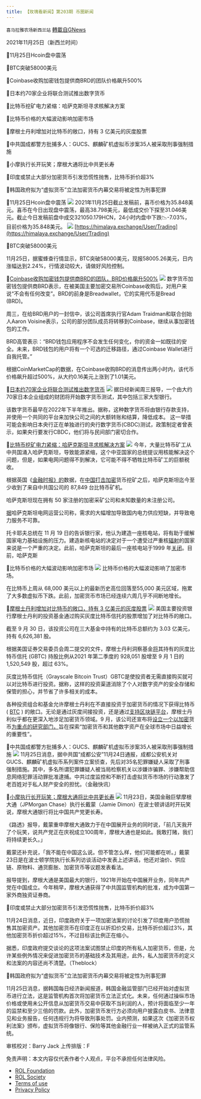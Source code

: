 ```yaml
---
title: 【玫瑰看新闻】第203期 币圈新闻
---
```

`喜马拉雅农场新西兰站` [轉載自GNews](https://gnews.org/zh-hans/1702736/)

2021年11月25日（新西兰时间）

🌟11月25日Hcoin盘中震荡

🌟BTC突破58000美元

🌟Coinbase收购加密钱包提供商BRD的团队价格飙升500%

🌟日本约70家企业将联合测试推出数字货币

🌟比特币挖矿电力紧缩：哈萨克斯坦寻求核解决方案

🌟比特币价格的大幅波动影响加密市场

🌟摩根士丹利增加对比特币的敞口，持有 3 亿美元的灰度股票

🌟中共国成都警方批捕多人：GUCS、麒麟矿机虚拟币涉案35人被采取刑事强制措施

🌟小摩执行长开玩笑；摩根大通将比中共更长寿

🌟印度或禁止大部分加密货币引发恐慌性抛售，比特币折价超3%

🌟韩国政府拟为“虚拟货币”立法加密货币内幕交易将被定性为刑事犯罪



🌟11月25日Hcoin盘中震荡
![](https://assets.gnews.org/wp-content/uploads/2021/11/图片-1-25.jpg)
2021年11月25日截止发稿前，喜币价格为35.848美元。喜币在今日出现盘中震荡，最高38.798美元，最低成交价下探至31.046美元。截止今日发稿前盘中成交321050.179HCN，24小时内盘中下跌📉-7.03%，目前价格为35.848美元。
![](https://assets.gnews.org/wp-content/uploads/2021/11/图片2-10.jpg)
[https://himalaya.exchange/User/Trading](https://himalaya.exchange/User/Trading)

🌟BTC突破58000美元

11月25日，据蜜蜂查行情显示，BTC突破58000美元，现报58005.26美元，日内涨幅达到2.24%，行情波动较大，请做好风险控制。

🌟[Coinbase收购加密钱包提供商BRD的团队，BRD价格飙升500%](https://m.huoxing24.com/newsdetail/20211125094729010419.html%20https://0xzx.com/2021112506131896127.html)
![](https://assets.gnews.org/wp-content/uploads/2021/11/图片3-7.jpg)
数字货币加密钱包提供商BRD表示，在被美国主要加密交易所Coinbase收购后，对用户来说“不会有任何改变”。BRD的前身是Breadwallet，它的实用代币是Bread (BRD)。

周三，在给BRD用户的一封信中，该公司首席执行官Adam Traidman和联合创始人Aaron Voisine表示，公司的部分团队成员将转移到Coinbase，继续从事加密钱包的工作。

BRD高管表示：“BRD钱包应用程序不会发生任何变化，你的资金一如既往的安全。未来，BRD钱包的用户将有一个可选的迁移路径，通过Coinbase Wallet进行自我托管。”

根据CoinMarketCap的数据，在Coinbase收购BRD的消息传出两小时内，该代币价格飙升超过500%，从大约0.16美元上涨到了1.01美元。

🌟[日本约70家企业将联合测试推出数字货币](https://cn.reuters.com/article/japan-digital-currency-test-1124-wedn-idCNKBS2I9056)
![](https://assets.gnews.org/wp-content/uploads/2021/11/图片-4-12.jpg)
据日经新闻周三报导，一个由大约70家日本企业组成的财团将开始数字货币测试，其中包括三家大型银行。

该数字货币最早在2022年下半年推出。据称，这种数字货币将由银行存款支持，并使用一个共同的平台来加快公司之间的大额转账和结算，降低成本。
这一举措可能会影响日本央行正在单独进行的央行数字货币(CBDC)测试，政策制定者曾表示，如果央行要发行CBDC，他们将与民间部门密切合作。

🌟[比特币挖矿电力紧缩：哈萨克斯坦寻求核解决方案](https://cointelegraph.com/news/bitcoin-mining-power-crunch-kazakhstan-looks-toward-nuclear-solution)
![](https://assets.gnews.org/wp-content/uploads/2021/11/图片-5-9.jpg)
今年，大量比特币矿工从中共国涌入哈萨克斯坦，导致能源紧缩，这个中亚国家的总统提议用核能解决这个问题，但是，如果电网问题得不到解决，它可能不得不牺牲比特币矿工的巨额税收。

根据英国《[金融时报》的](https://www.ft.com/content/0dbe4f9f-a433-4288-858e-c4b852f4c340)数据，在[中国打击加密](https://cointelegraph.com/news/china-s-state-planning-agency-calls-for-public-opinion-on-bitcoin-mining-ban)货币挖矿之后，哈萨克斯坦迄今至少收到了来自中共国公司的 87,849 台比特币矿机。

哈萨克斯坦现在拥有 50 家注册的加密采矿公司和未知数量的未注册公司。

[据](https://asia.nikkei.com/Spotlight/Cryptocurrencies/Crypto-influx-from-China-pushes-Kazakhstan-toward-nuclear-power)哈萨克斯坦电网运营公司称，需求的大幅增加导致国内电力供应短缺，并导致电力服务不可靠。

托卡耶夫总统在 11 月 19 日的告诉银行家，他认为建造一座核电站，将有助于缓解国家电力基础设施的压力。建造新核电站的决定对于一个遭受过严重核[辐射](https://eurasianet.org/kazakhstan-living-semipalatinsks-nuclear-fallout)的国家来说是一个严重的决定。此前，哈萨克斯坦的最后一座核电站于1999 年[关闭](https://www.trade.gov/country-commercial-guides/kazakhstan-power-generation)。目前，哈萨克斯

🌟比特币价格的大幅波动影响加密市场
![](https://assets.gnews.org/wp-content/uploads/2021/11/图片-6-3.jpg)
比特币价格的大幅波动影响了加密市场。

在比特币上周从 68,000 美元以上的最新历史高位回落至55,000 美元区域，拖累了大多数虚拟币下跌。此前，加密货币市场已经连续六周几乎不间断地增长。

🌟[摩根士丹利增加对比特币的敞口，持有 3 亿美元的灰度股票](https://cointelegraph.com/news/morgan-stanley-increased-exposure-to-bitcoin-held-300m-in-grayscale-shares)
![](https://assets.gnews.org/wp-content/uploads/2021/11/图片-7-4.jpg)
美国主要投资银行摩根士丹利的投资基金通过购买灰度比特币信托的股票增加了对比特币的敞口。

截至 9 月 30 日，该投资公司在三大基金中持有的比特币总额约为 3.03 亿美元，持有 6,626,381 股。

根据美国证券交易委员会周二提交的文件，摩根士丹利洞察基金[将](https://www.sec.gov/Archives/edgar/data/0001002427/000175272421251482/NPORT_MGCD_93817907_0921.htm)其持有的灰度比特币信托 (GBTC) 持股比例从2021 年第二季度的 928,051 股增至 9 月 1 日的1,520,549 股，超过 63%。

灰度比特币信托（Grayscale Bitcoin Trust）GBTC是使投资者无需直接购买就可以对比特币进行投资。据称，这样的投资渠道消除了个人对数字资产的安全存储和保管的担心，并节省了许多相关的成本。

各种投资组合和基金允许摩根士丹利在不直接投资于加密货币的情况下获得比特币 ( [BTC](https://cointelegraph.com/bitcoin-price) ) 的敞口。无论是通过灰度间接投资，还是通过[支持区块链平台](https://cointelegraph.com/news/coinbase-backed-securitize-secures-48m-in-series-b-funding)，摩根士丹利似乎都在更深入地涉足加密货币领域。9 月，该公司还宣布将[设立一个以加密](https://cointelegraph.com/news/morgan-stanley-launches-cryptocurrency-research-team)货币[为重点的研究部门，](https://cointelegraph.com/news/morgan-stanley-launches-cryptocurrency-research-team)旨在探索“加密货币和其他数字资产在全球市场中日益增长的重要性”。

🌟中共国成都警方批捕多人：GUCS、麒麟矿机虚拟币涉案35人被采取刑事强制措施
![](https://assets.gnews.org/wp-content/uploads/2021/11/图片-8-4.jpg)
11月25日消息，据中共国“成都公安”11月24日通报，成都公安机关对GUCS、麒麟矿机虚拟币系列案件立案侦查，先后对35名犯罪嫌疑人采取了刑事强制措施。其中，多名所谓犯罪嫌疑人被当局检察机关以涉嫌诈骗罪、涉嫌帮助信息网络犯罪活动罪批准逮捕。中共过度监控和不断打击虚拟货币市场的行动激发了老百姓对于私人财产安全的担忧。（金融快讯）

🌟[小摩执行长开玩笑；摩根大通将比中共更长寿](https://ec.ltn.com.tw/article/breakingnews/3746391)
![](https://assets.gnews.org/wp-content/uploads/2021/11/图片-9-3.jpg)
11月23日，美国金融巨擘摩根大通（JPMorgan Chase）执行长戴蒙（Jamie Dimon）在波士顿讲话时开玩笑说，摩根大通银行将比中国共产党更长寿。

《路透》报导，戴蒙重申摩根大通致力于在中国展开业务的同时说，「前几天我开了个玩笑，说共产党正在庆祝成立100周年，摩根大通也是如此。我敢打赌，我们将持续更长久。」

戴蒙还补充说，「我不能在中国这么说。但不管怎么样，他们可能都在听。」戴蒙23日是在波士顿学院执行长系列访谈活动中发表上述讲话，他还对油价、供应链、原物料、通货膨胀、加密货币等议题发表看法。

报导提到，摩根大通是美国最大的银行，1921年开始在中国展开业务，同年共产党在中国成立。今年稍早，摩根大通获得了中共国监管机构的批准，成为中国第一家外商独资证券商。

🌟印度或禁止大部分加密货币引发恐慌性抛售，比特币折价超3%

11月24日消息，近日，印度政府关于一项加密法案的讨论引发了印度用户恐慌抛售其加密资产。其他加密货币在印度正在以折扣价交易，比特币折价超过3%，其他加密货币折价超过15%，不过目标该比例正在缩小。

据悉，印度政府提交谈论的这项法案试图禁止印度的所有私人加密货币，但是，允许某些例外情况来促进加密货币的基础技术及其用途，此外，私人加密货币的定义和法案的内容还尚不清楚。（Theblock）

🌟韩国政府拟为“虚拟货币”立法加密货币内幕交易将被定性为刑事犯罪

11月25日消息，据韩国每日经济新闻报道，韩国金融监管部门已经开始对虚拟货币进行立法，这是监管机构首次将加密货币立法正式化。未来，任何通过操纵市场价格或使用未公开信息从加密货币交易中获取不当利润的人，预计将面临至少一年的监禁和至少三倍的罚款。此外，加密货币发行方必须向用户披露白皮书、法律意见和业务报告，任何违规行为将导致刑事处罚。业内预测，如果这次《加密货币权利法案》颁布，虚拟货币将像银行、保险等其他金融行业一样被纳入正式的监管系统。

审核校对：Barry Jack
上传排版：F

 

免责声明：本文内容仅代表作者个人观点，平台不承担任何法律风险。

- [ROL Foundation](https://rolfoundation.org/)
- [ROL Society](https://rolsociety.org/)
- [Terms of use](https://gnews.org/terms-of-use-3/)
- [Privacy Policy](https://gnews.org/privacy-policy/)
